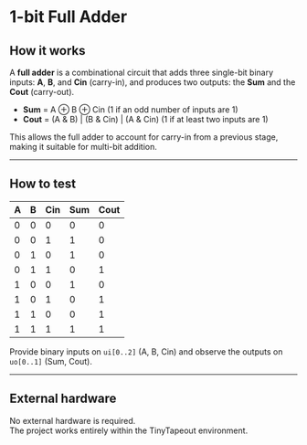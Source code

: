 # 1-bit Full Adder

## How it works
A **full adder** is a combinational circuit that adds three single-bit binary inputs: **A**, **B**, and **Cin** (carry-in), and produces two outputs: the **Sum** and the **Cout** (carry-out).  
- **Sum** = A ⊕ B ⊕ Cin (1 if an odd number of inputs are 1)  
- **Cout** = (A & B) | (B & Cin) | (A & Cin) (1 if at least two inputs are 1)  

This allows the full adder to account for carry-in from a previous stage, making it suitable for multi-bit addition.

---

## How to test

| A | B | Cin | Sum | Cout |
|---|---|-----|-----|------|
| 0 | 0 | 0   | 0   | 0    |
| 0 | 0 | 1   | 1   | 0    |
| 0 | 1 | 0   | 1   | 0    |
| 0 | 1 | 1   | 0   | 1    |
| 1 | 0 | 0   | 1   | 0    |
| 1 | 0 | 1   | 0   | 1    |
| 1 | 1 | 0   | 0   | 1    |
| 1 | 1 | 1   | 1   | 1    |

Provide binary inputs on `ui[0..2]` (A, B, Cin) and observe the outputs on `uo[0..1]` (Sum, Cout).

---

## External hardware
No external hardware is required.  
The project works entirely within the TinyTapeout environment.
